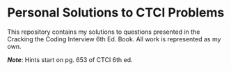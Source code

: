 # Personal Solutions to CTCI Problems

This repository contains my solutions to questions presented in the Cracking the Coding Interview 6th Ed. Book. All work is represented as my own.


***Note***: Hints start on pg. 653 of CTCI 6th ed.
